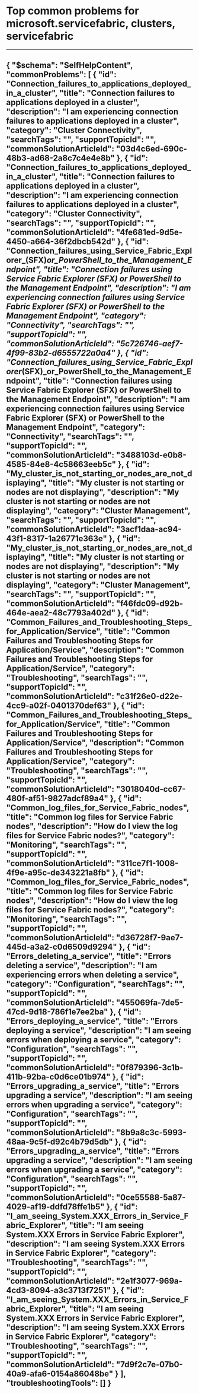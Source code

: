 <properties
	pageTitle="Top common problems for microsoft.servicefabric, clusters, servicefabric"
	description="Top common problems for microsoft.servicefabric, clusters, servicefabric"        
	service="microsoft.servicefabric"
	resource="clusters"
	resourceTags="servicefabric"
	authors="pkcsf"
	ms.author="pkc"
	displayOrder=""
	articleId="850afacd-c28e-4814-9631-910d5e7989f0"
	selfHelpType="diagnoseandsolve"
	productPesIds="15842"
	cloudEnvironments="public"
/>
# Top common problems for microsoft.servicefabric, clusters, servicefabric
---
{
    "$schema": "SelfHelpContent",
    "commonProblems": [
        {
            "id": "Connection_failures_to_applications_deployed_in_a_cluster",
            "title": "Connection failures to applications deployed in a cluster",
            "description": "I am experiencing connection failures to applications deployed in a cluster",
            "category": "Cluster Connectivity",
            "searchTags": "",
            "supportTopicId": "",
            "commonSolutionArticleId": "03d4c6ed-690c-48b3-ad68-2a8c7c4e4e8b"
        },
        {
            "id": "Connection_failures_to_applications_deployed_in_a_cluster",
            "title": "Connection failures to applications deployed in a cluster",
            "description": "I am experiencing connection failures to applications deployed in a cluster",
            "category": "Cluster Connectivity",
            "searchTags": "",
            "supportTopicId": "",
            "commonSolutionArticleId": "4fe681ed-9d5e-4450-a664-36f2dbcb542d"
        },
        {
            "id": "Connection_failures_using_Service_Fabric_Explorer_(SFX)_or_PowerShell_to_the_Management_Endpoint",
            "title": "Connection failures using Service Fabric Explorer (SFX) or PowerShell to the Management Endpoint",
            "description": "I am experiencing connection failures using Service Fabric Explorer (SFX) or PowerShell to the Management Endpoint",
            "category": "Connectivity",
            "searchTags": "",
            "supportTopicId": "",
            "commonSolutionArticleId": "5c726746-aef7-4f99-83b2-d6555722a0a4"
        },
        {
            "id": "Connection_failures_using_Service_Fabric_Explorer_(SFX)_or_PowerShell_to_the_Management_Endpoint",
            "title": "Connection failures using Service Fabric Explorer (SFX) or PowerShell to the Management Endpoint",
            "description": "I am experiencing connection failures using Service Fabric Explorer (SFX) or PowerShell to the Management Endpoint",
            "category": "Connectivity",
            "searchTags": "",
            "supportTopicId": "",
            "commonSolutionArticleId": "3488103d-e0b8-4585-84e8-4c58663eeb5c"
        },
        {
            "id": "My_cluster_is_not_starting_or_nodes_are_not_displaying",
            "title": "My cluster is not starting or nodes are not displaying",
            "description": "My cluster is not starting or nodes are not displaying",
            "category": "Cluster Management",
            "searchTags": "",
            "supportTopicId": "",
            "commonSolutionArticleId": "3acf1daa-ac94-43f1-8317-1a26771e363e"
        },
        {
            "id": "My_cluster_is_not_starting_or_nodes_are_not_displaying",
            "title": "My cluster is not starting or nodes are not displaying",
            "description": "My cluster is not starting or nodes are not displaying",
            "category": "Cluster Management",
            "searchTags": "",
            "supportTopicId": "",
            "commonSolutionArticleId": "f46fdc09-d92b-464e-aea2-48c7793a402d"
        },
        {
            "id": "Common_Failures_and_Troubleshooting_Steps_for_Application/Service",
            "title": "Common Failures and Troubleshooting Steps for Application/Service",
            "description": "Common Failures and Troubleshooting Steps for Application/Service",
            "category": "Troubleshooting",
            "searchTags": "",
            "supportTopicId": "",
            "commonSolutionArticleId": "c31f26e0-d22e-4cc9-a02f-0401370def63"
        },
        {
            "id": "Common_Failures_and_Troubleshooting_Steps_for_Application/Service",
            "title": "Common Failures and Troubleshooting Steps for Application/Service",
            "description": "Common Failures and Troubleshooting Steps for Application/Service",
            "category": "Troubleshooting",
            "searchTags": "",
            "supportTopicId": "",
            "commonSolutionArticleId": "3018040d-cc67-480f-af51-9827adcf89a4"
        },
        {
            "id": "Common_log_files_for_Service_Fabric_nodes",
            "title": "Common log files for Service Fabric nodes",
            "description": "How do I view the log files for Service Fabric nodes?",
            "category": "Monitoring",
            "searchTags": "",
            "supportTopicId": "",
            "commonSolutionArticleId": "311ce7f1-1008-4f9e-a95c-de343221a8fb"
        },
        {
            "id": "Common_log_files_for_Service_Fabric_nodes",
            "title": "Common log files for Service Fabric nodes",
            "description": "How do I view the log files for Service Fabric nodes?",
            "category": "Monitoring",
            "searchTags": "",
            "supportTopicId": "",
            "commonSolutionArticleId": "d36728f7-9ae7-445d-a3a2-c0d6509d9294"
        },
        {
            "id": "Errors_deleting_a_service",
            "title": "Errors deleting a service",
            "description": "I am experiencing errors when deleting a service",
            "category": "Configuration",
            "searchTags": "",
            "supportTopicId": "",
            "commonSolutionArticleId": "455069fa-7de5-47cd-9d18-786f1e7ee2ba"
        },
        {
            "id": "Errors_deploying_a_service",
            "title": "Errors deploying a service",
            "description": "I am seeing errors when deploying a service",
            "category": "Configuration",
            "searchTags": "",
            "supportTopicId": "",
            "commonSolutionArticleId": "0f879396-3c1b-411b-92ba-c0d6ce01b974"
        },
        {
            "id": "Errors_upgrading_a_service",
            "title": "Errors upgrading a service",
            "description": "I am seeing errors when upgrading a service",
            "category": "Configuration",
            "searchTags": "",
            "supportTopicId": "",
            "commonSolutionArticleId": "8b9a8c3c-5993-48aa-9c5f-d92c4b79d5db"
        },
        {
            "id": "Errors_upgrading_a_service",
            "title": "Errors upgrading a service",
            "description": "I am seeing errors when upgrading a service",
            "category": "Configuration",
            "searchTags": "",
            "supportTopicId": "",
            "commonSolutionArticleId": "0ce55588-5a87-4029-af19-ddfd78ffe1b5"
        },
        {
            "id": "I_am_seeing_System.XXX_Errors_in_Service_Fabric_Explorer",
            "title": "I am seeing System.XXX Errors in Service Fabric Explorer",
            "description": "I am seeing System.XXX Errors in Service Fabric Explorer",
            "category": "Troubleshooting",
            "searchTags": "",
            "supportTopicId": "",
            "commonSolutionArticleId": "2e1f3077-969a-4cd3-8094-a3c3713f7251"
        },
        {
            "id": "I_am_seeing_System.XXX_Errors_in_Service_Fabric_Explorer",
            "title": "I am seeing System.XXX Errors in Service Fabric Explorer",
            "description": "I am seeing System.XXX Errors in Service Fabric Explorer",
            "category": "Troubleshooting",
            "searchTags": "",
            "supportTopicId": "",
            "commonSolutionArticleId": "7d9f2c7e-07b0-40a9-afa6-0154a86048be"
        }
    ],
    "troubleshootingTools": []
}
---
